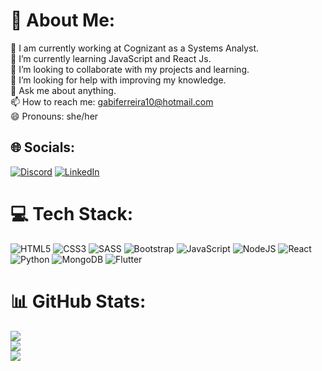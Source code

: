 # 💫 About Me:
🔭 I am currently working at Cognizant as a Systems Analyst.<br>🌱 I’m currently learning JavaScript and React Js.<br>👯 I’m looking to collaborate with my projects and learning.<br>🤔 I’m looking for help with improving my knowledge.<br>💬 Ask me about anything.<br>📫 How to reach me: gabiferreira10@hotmail.com<br>😄 Pronouns: she/her


## 🌐 Socials:
[![Discord](https://img.shields.io/badge/Discord-%237289DA.svg?logo=discord&logoColor=white)](https://discord.gg/.gabiferreira) [![LinkedIn](https://img.shields.io/badge/LinkedIn-%230077B5.svg?logo=linkedin&logoColor=white)](https://linkedin.com/in/gabrielly-ferreira-619609113) 

# 💻 Tech Stack:
![HTML5](https://img.shields.io/badge/html5-%23E34F26.svg?style=for-the-badge&logo=html5&logoColor=white) ![CSS3](https://img.shields.io/badge/css3-%231572B6.svg?style=for-the-badge&logo=css3&logoColor=white) ![SASS](https://img.shields.io/badge/SASS-hotpink.svg?style=for-the-badge&logo=SASS&logoColor=white) ![Bootstrap](https://img.shields.io/badge/bootstrap-%23563D7C.svg?style=for-the-badge&logo=bootstrap&logoColor=white) ![JavaScript](https://img.shields.io/badge/javascript-%23323330.svg?style=for-the-badge&logo=javascript&logoColor=%23F7DF1E) ![NodeJS](https://img.shields.io/badge/node.js-6DA55F?style=for-the-badge&logo=node.js&logoColor=white)  ![React](https://img.shields.io/badge/react-%2320232a.svg?style=for-the-badge&logo=react&logoColor=%2361DAFB) ![Python](https://img.shields.io/badge/Python-3776AB?style=for-the-badge&logo=python&logoColor=white) ![MongoDB](https://img.shields.io/badge/MongoDB-4EA94B?style=for-the-badge&logo=mongodb&logoColor=white) ![Flutter](https://img.shields.io/badge/Flutter-02569B?style=for-the-badge&logo=flutter&logoColor=white)
# 📊 GitHub Stats:
![](https://github-readme-stats.vercel.app/api?username=GabriellyFerreiraa&theme=slateorange&hide_border=false&include_all_commits=false&count_private=false)<br/>
![](https://github-readme-streak-stats.herokuapp.com/?user=GabriellyFerreiraa&theme=slateorange&hide_border=false)<br/>
![](https://github-readme-stats.vercel.app/api/top-langs/?username=GabriellyFerreiraa&theme=slateorange&hide_border=false&include_all_commits=false&count_private=false&layout=compact)

<!-- Proudly created with GPRM ( https://gprm.itsvg.in ) -->
